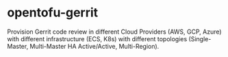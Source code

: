 # opentofu-gerrit
Provision Gerrit code review in different Cloud Providers (AWS, GCP, Azure) with different infrastructure (ECS, K8s) with different topologies (Single-Master, Multi-Master HA Active/Active, Multi-Region).
